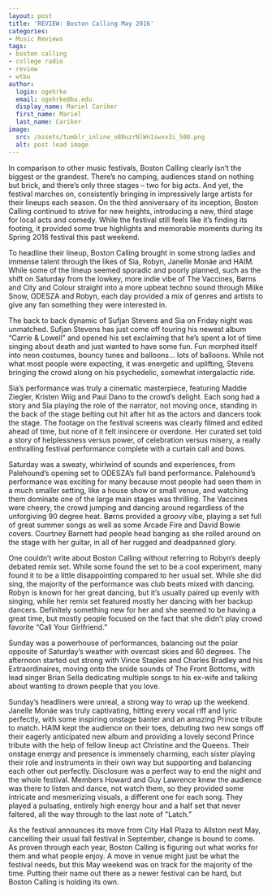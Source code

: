 ```yaml
---
layout: post
title: 'REVIEW: Boston Calling May 2016'
categories:
- Music Reviews
tags:
- boston calling
- college radio
- review
- wtbu
author:
  login: ogehrke
  email: ogehrke@bu.edu
  display_name: Mariel Cariker
  first_name: Mariel
  last_name: Cariker
image:
  src: /assets/tumblr_inline_o80uzrNlWn1swxv3i_500.png
  alt: post lead image
---
```

In comparison to other music festivals, Boston Calling clearly isn’t the biggest or the grandest. There’s no camping, audiences stand on nothing but brick, and there’s only three stages – two for big acts. And yet, the festival marches on, consistently bringing in impressively large artists for their lineups each season. On the third anniversary of its inception, Boston Calling continued to strive for new heights, introducing a new, third stage for local acts and comedy. While the festival still feels like it’s finding its footing, it provided some true highlights and memorable moments during its Spring 2016 festival this past weekend.

To headline their lineup, Boston Calling brought in some strong ladies and immense talent through the likes of Sia, Robyn, Janelle Monáe and HAIM. While some of the lineup seemed sporadic and poorly planned, such as the shift on Saturday from the lowkey, more indie vibe of The Vaccines, Børns and City and Colour straight into a more upbeat techno sound through Miike Snow, ODESZA and Robyn, each day provided a mix of genres and artists to give any fan something they were interested in.

The back to back dynamic of Sufjan Stevens and Sia on Friday night was unmatched. Sufjan Stevens has just come off touring his newest album “Carrie & Lowell” and opened his set exclaiming that he’s spent a lot of time singing about death and just wanted to have some fun. Fun morphed itself into neon costumes, bouncy tunes and balloons… lots of balloons. While not what most people were expecting, it was energetic and uplifting, Stevens bringing the crowd along on his psychedelic, somewhat intergalactic ride.

Sia’s performance was truly a cinematic masterpiece, featuring Maddie Ziegler, Kristen Wiig and Paul Dano to the crowd’s delight. Each song had a story and Sia playing the role of the narrator, not moving once, standing in the back of the stage belting out hit after hit as the actors and dancers took the stage. The footage on the festival screens was clearly filmed and edited ahead of time, but none of it felt insincere or overdone. Her curated set told a story of helplessness versus power, of celebration versus misery, a really enthralling festival performance complete with a curtain call and bows.

Saturday was a sweaty, whirlwind of sounds and experiences, from Palehound’s opening set to ODESZA’s full band performance. Palehound’s performance was exciting for many because most people had seen them in a much smaller setting, like a house show or small venue, and watching them dominate one of the large main stages was thrilling. The Vaccines were cheery, the crowd jumping and dancing around regardless of the unforgiving 90 degree heat. Børns provided a groovy vibe, playing a set full of great summer songs as well as some Arcade Fire and David Bowie covers. Courtney Barnett had people head banging as she rolled around on the stage with her guitar, in all of her rugged and deadpanned glory.

One couldn’t write about Boston Calling without referring to Robyn’s deeply debated remix set. While some found the set to be a cool experiment, many found it to be a little disappointing compared to her usual set. While she did sing, the majority of the performance was club beats mixed with dancing. Robyn is known for her great dancing, but it’s usually paired up evenly with singing, while her remix set featured mostly her dancing with her backup dancers. Definitely something new for her and she seemed to be having a great time, but mostly people focused on the fact that she didn’t play crowd favorite “Call Your Girlfriend.”

Sunday was a powerhouse of performances, balancing out the polar opposite of Saturday’s weather with overcast skies and 60 degrees. The afternoon started out strong with Vince Staples and Charles Bradley and his Extraordinaires, moving onto the snide sounds of The Front Bottoms, with lead singer Brian Sella dedicating multiple songs to his ex-wife and talking about wanting to drown people that you love.

Sunday’s headliners were unreal, a strong way to wrap up the weekend. Janelle Monáe was truly captivating, hitting every vocal riff and lyric perfectly, with some inspiring onstage banter and an amazing Prince tribute to match. HAIM kept the audience on their toes, debuting two new songs off their eagerly anticipated new album and providing a lovely second Prince tribute with the help of fellow lineup act Christine and the Queens. Their onstage energy and presence is immensely charming, each sister playing their role and instruments in their own way but supporting and balancing each other out perfectly. Disclosure was a perfect way to end the night and the whole festival. Members Howard and Guy Lawrence knew the audience was there to listen and dance, not watch them, so they provided some intricate and mesmerizing visuals, a different one for each song. They played a pulsating, entirely high energy hour and a half set that never faltered, all the way through to the last note of "Latch.”

As the festival announces its move from City Hall Plaza to Allston next May, cancelling their usual fall festival in September, change is bound to come. As proven through each year, Boston Calling is figuring out what works for them and what people enjoy. A move in venue might just be what the festival needs, but this May weekend was on track for the majority of the time. Putting their name out there as a newer festival can be hard, but Boston Calling is holding its own.